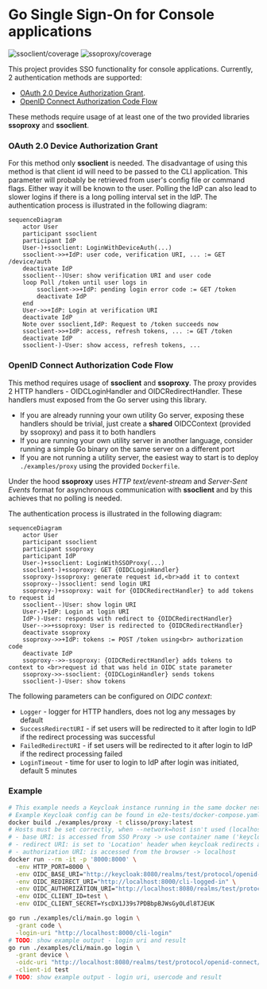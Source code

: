 # Go Single Sign-On for Console applications

![ssoclient/coverage](https://img.shields.io/badge/ssoclient%2Fcoverage-73.5%25-brightgreen)
![ssoproxy/coverage](https://img.shields.io/badge/ssoproxy%2Fcoverage-84.0%25-brightgreen)

This project provides SSO functionality for console applications. Currently, 2 authentication methods are supported:

- [OAuth 2.0 Device Authorization Grant](https://datatracker.ietf.org/doc/html/rfc8628).
- [OpenID Connect Authorization Code Flow](https://openid.net/specs/openid-connect-core-1_0.html#CodeFlowAuth)

These methods require usage of at least one of the two provided libraries **ssoproxy** and **ssoclient**.

### OAuth 2.0 Device Authorization Grant

For this method only **ssoclient** is needed. The disadvantage of using this method is that client id will need to be passed to the CLI application. This parameter will probably be retrieved from user's config file or command flags. Either way it will be known to the user. Polling the IdP can also lead to slower logins if there is a long polling interval set in the IdP. The authentication process is illustrated in the following diagram:

```mermaid
sequenceDiagram
    actor User
    participant ssoclient
    participant IdP
    User-)+ssoclient: LoginWithDeviceAuth(...)
    ssoclient->>+IdP: user code, verification URI, ... := GET /device/auth
    deactivate IdP
    ssoclient--)User: show verification URI and user code
    loop Poll /token until user logs in
        ssoclient->>+IdP: pending login error code := GET /token
        deactivate IdP
    end
    User->>+IdP: Login at verification URI
    deactivate IdP
    Note over ssoclient,IdP: Request to /token succeeds now
    ssoclient->>+IdP: access, refresh tokens, ... := GET /token
    deactivate IdP
    ssoclient-)-User: show access, refresh tokens, ...
```

### OpenID Connect Authorization Code Flow

This method requires usage of **ssoclient** and **ssoproxy**. The proxy provides 2 HTTP handlers - OIDCLoginHandler and OIDCRedirectHandler. These handlers must exposed from the Go server using this library.

- If you are already running your own utility Go server, exposing these handlers should be trivial, just create a **shared** OIDCContext (provided by ssoproxy) and pass it to both handlers
- If you are running your own utility server in another language, consider running a simple Go binary on the same server on a different port
- If you are not running a utility server, the easiest way to start is to deploy `./examples/proxy` using the provided `Dockerfile`.

Under the hood **ssoproxy** uses _HTTP text/event-stream_ and _Server-Sent Events_ format for asynchronous communication with **ssoclient** and by this achieves that no polling is needed.

The authentication process is illustrated in the following diagram:

```mermaid
sequenceDiagram
    actor User
    participant ssoclient
    participant ssoproxy
    participant IdP
    User-)+ssoclient: LoginWithSSOProxy(...)
    ssoclient-)+ssoproxy: GET {OIDCLoginHandler}
    ssoproxy-)ssoproxy: generate request id,<br>add it to context
    ssoproxy--)ssoclient: send login URI
    ssoproxy-)+ssoproxy: wait for {OIDCRedirectHandler} to add tokens to request id
    ssoclient--)User: show login URI
    User-)+IdP: Login at login URI
    IdP-)-User: responds with redirect to {OIDCRedirectHandler}
    User-->>+ssoproxy: User is redirected to {OIDCRedirectHandler}
    deactivate ssoproxy
    ssoproxy->>+IdP: tokens := POST /token using<br> authorization code
    deactivate IdP
    ssoproxy-->>-ssoproxy: {OIDCRedirectHandler} adds tokens to context to <br>request id that was held in OIDC state parameter
    ssoproxy->>-ssoclient: {OIDCLoginHandler} sends tokens
    ssoclient-)-User: show tokens
```

The following parameters can be configured on _OIDC context_:

- `Logger` - logger for HTTP handlers, does not log any messages by default
- `SuccessRedirectURI` - if set users will be redirected to it after login to IdP if the redirect processing was successful
- `FailedRedirectURI` - if set users will be redirected to it after login to IdP if the redirect processing failed
- `LoginTimeout` - time for user to login to IdP after login was initiated, default 5 minutes

### Example

```bash
# This example needs a Keycloak instance running in the same docker network on port 8080 with container name 'keycloak'
# Example Keycloak config can be found in e2e-tests/docker-compose.yaml
docker build ./examples/proxy -t clisso/proxy:latest
# Hosts must be set correctly, when --network=host isn't used (localhost in container isn't localhost on host)
# - base URI: is accessed from SSO Proxy -> use container name ('keycloak')
# - redirect URI: is set to 'Location' header when keycloak redirects after login -> interpreted by the browser -> localhost
# - authorization URI: is accessed from the browser -> localhost
docker run --rm -it -p '8000:8000' \
  -env HTTP_PORT=8000 \
  -env OIDC_BASE_URI="http://keycloak:8080/realms/test/protocol/openid-connect" \
  -env OIDC_REDIRECT_URI="http://localhost:8000/cli-logged-in" \
  -env OIDC_AUTHORIZATION_URI="http://localhost:8080/realms/test/protocol/openid-connect/auth?response_type=code&scope=openid&client_id=test&redirect_uri=http://localhost:8000/cli-logged-in" \
  -env OIDC_CLIENT_ID=test \
  -env OIDC_CLIENT_SECRET=YscDX1J39s7PDBbpBJWsGyOLdl8TJEUK

go run ./examples/cli/main.go login \
  -grant code \
  -login-uri "http://localhost:8000/cli-login"
# TODO: show example output - login uri and result
go run ./examples/cli/main.go login \
  -grant device \
  -oidc-uri "http://localhost:8080/realms/test/protocol/openid-connect/token" \
  -client-id test
# TODO: show example output - login uri, usercode and result
```
